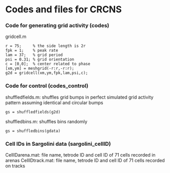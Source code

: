# Codes and files for CRCNS

### Code for generating grid activity (codes)
gridcell.m
```
r = 75;     % the side length is 2r
fpk = 1;    % peak rate
lam = 37;   % grid period
psi = 0.31; % grid orientation
c = [0,0];  % center related to phase
[xm,ym] = meshgrid(-r:r,-r:r);
g2d = gridcell(xm,ym,fpk,lam,psi,c);
```

### Code for control (codes_control)
shuffledfields.m: shuffles grid bumps in perfect simulated grid activity pattern assuming identical and circular bumps
```
gs = shuffledfields(g2d)
```

shuffledbins.m: shuffles bins randomly
```
gs = shuffledbins(gdata)
```

### Cell IDs in Sargolini data (sargolini_cellID)
CellIDarena.mat: file name, tetrode ID and cell ID of 71 cells recorded in arenas
CellIDtrack.mat: file name, tetrode ID and cell ID of 71 cells recorded on tracks

